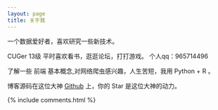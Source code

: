 ```yaml
---
layout: page
title: 关于我 
---
```


一个数据爱好者，喜欢研究一些新技术。
<p>
CUGer 13级 平时喜欢看书，逛逛论坛，打打游戏。  
个人qq：965714496
<p>
了解一些 前端 基本概念,对网络爬虫感兴趣，人生苦短，我用 Python + R 。

<p>





博客源码在这位大神 <a target="_blank" href='https://github.com/leopardpan/leopardpan.github.io/'>Github</a> 上，你的 Star 是这位大神的动力。

{% include comments.html %}




